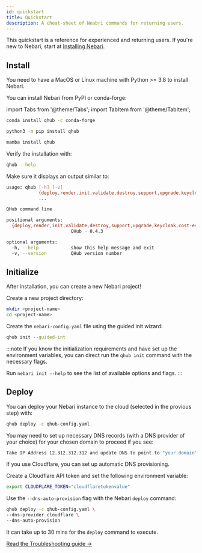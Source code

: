 ```yaml
---
id: quickstart
title: Quickstart
description: A cheat-sheet of Neabri commands for returning users.
---
```


This quickstart is a reference for experienced and returning users.
If you're new to Nebari, start at [Installing Nebari](installing-nebari.md).

## Install

You need to have a MacOS or Linux machine with Python >= 3.8 to install Nebari.

You can install Nebari from PyPI or conda-forge:

<!-- TODO: Update to use nebari instead of QHub. -->

import Tabs from '@theme/Tabs';
import TabItem from '@theme/TabItem';

<Tabs>
  <TabItem value="conda" label="conda" default>

  ```bash
  conda install qhub -c conda-forge
  ```
  </TabItem>
  <TabItem value="pip" label="pip" default>

  ```bash
  python3 -m pip install qhub
  ```
  </TabItem>
  <TabItem value="mamba" label="mamba" default>

  ```bash
  mamba install qhub
  ```
  </TabItem>
</Tabs>

Verify the installation with:

```bash
qhub --help
```

Make sure it displays an output similar to:

```bash
usage: qhub [-h] [-v]
            {deploy,render,init,validate,destroy,support,upgrade,keycloak,cost-estimate}
            ...

QHub command line

positional arguments:
  {deploy,render,init,validate,destroy,support,upgrade,keycloak,cost-estimate}
                        QHub - 0.4.3

optional arguments:
  -h, --help            show this help message and exit
  -v, --version         QHub version number
```

## Initialize

After installation, you can create a new Nebari project!

Create a new project directory:

```bash
mkdir <project-name>
cd <project-name>
```

Create the `nebari-config.yaml` file using the guided init wizard:

```bash
qhub init --guided-int
```

:::note
If you know the initialization requirements and have set up the environment variables, you can direct run the `qhub init` command with the necessary flags.

Run `nebari init --help` to see the list of available options and flags.
:::

<!-- TODO: Create commands guide for each provider using Tabs -->

## Deploy

<Tabs>
  <TabItem value="regular-deploy" label="Regular deploy" default>

  You can deploy your Nebari instance to the cloud (selected in the provious step) with:

  ```bash
  qhub deploy -c qhub-config.yaml
  ```

  You may need to set up necessary DNS records (with a DNS provider of your choice) for your chosen domain to proceed if you see:

  ```bash
  Take IP Address 12.312.312.312 and update DNS to point to "your.domain" [Press Enter when Complete]
  ```

  </TabItem>
  <TabItem value="auto-dns" label="Automatic DNS provision" default>

  If you use Cloudflare, you can set up automatic DNS provisioning.

  Create a Cloudflare API token and set the following environment variable:

  ```bash
  export CLOUDFLARE_TOKEN="cloudflaretokenvalue"
  ```

  Use the `--dns-auto-provision` flag with the Nebari `deploy` command:

  ```bash
  qhub deploy -c qhub-config.yaml \
  --dns-provider cloudflare \
  --dns-auto-provision
  ```
  </TabItem>
</Tabs>

It can take up to 30 mins for the `deploy` command to execute.

<!-- TODO: Add details about the destroy command -->
<!-- ## Destroy -->


[Read the Troubleshooting guide →](troubleshooting.md)

